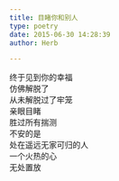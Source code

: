 ```yaml
---  
title: 目睹你和别人  
type: poetry  
date: 2015-06-30 14:28:39  
author: Herb  

---  
```

终于见到你的幸福  
仿佛解脱了  
从未解脱过了牢笼  
亲眼目睹  
胜过所有揣测  
不安的是  
处在遥远无家可归的人  
一个火热的心  
无处置放